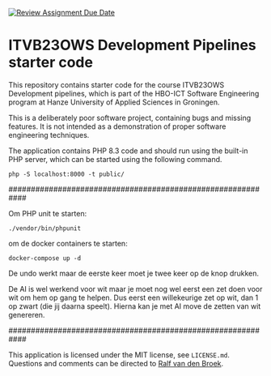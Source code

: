[![Review Assignment Due Date](https://classroom.github.com/assets/deadline-readme-button-24ddc0f5d75046c5622901739e7c5dd533143b0c8e959d652212380cedb1ea36.svg)](https://classroom.github.com/a/RzG31vzy)
# ITVB23OWS Development Pipelines starter code

This repository contains starter code for the course ITVB23OWS Development pipelines,
which is part of the HBO-ICT Software Engineering program at Hanze University of
Applied Sciences in Groningen.

This is a deliberately poor software project, containing bugs and missing features. It
is not intended as a demonstration of proper software engineering techniques.

The application contains PHP 8.3 code and should run using the built-in PHP server,
which can be started using the following command.

```
php -S localhost:8000 -t public/
```
############################################################

Om PHP unit te starten:
```
./vendor/bin/phpunit
```

om de docker containers te starten:
```
docker-compose up -d
```
De undo werkt maar de eerste keer moet je twee keer op de knop drukken. 

De AI is wel werkend voor wit maar je moet nog wel eerst een zet doen voor wit om hem op gang te helpen.
Dus eerst een willekeurige zet op wit, dan 1 op zwart (die jij daarna speelt). Hierna kan je met AI move de zetten van wit genereren.

############################################################

This application is licensed under the MIT license, see `LICENSE.md`. Questions
and comments can be directed to
[Ralf van den Broek](https://github.com/ralfvandenbroek).
